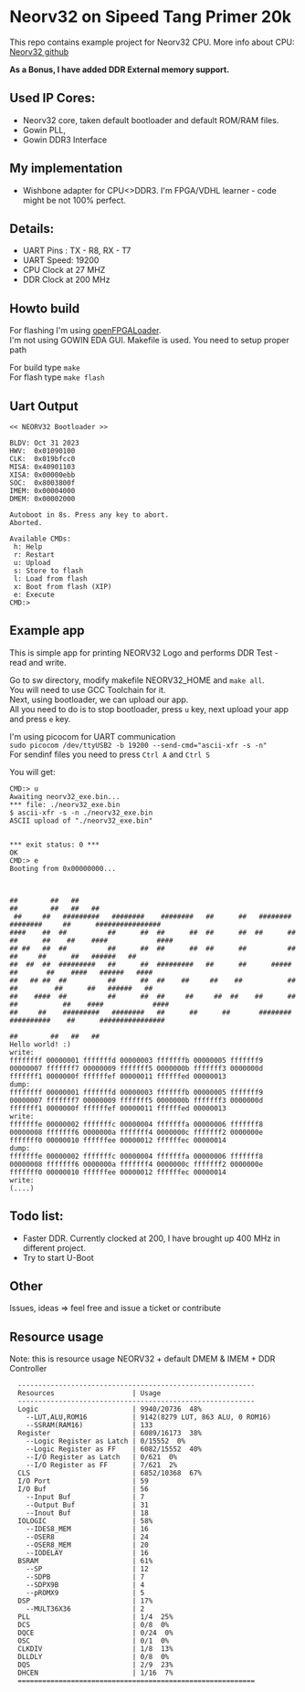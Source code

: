 # Neorv32 on Sipeed Tang Primer 20k

This repo contains example project for Neorv32 CPU.
More info about CPU:
[Neorv32 github](https://github.com/stnolting/neorv32)

**As a Bonus, I have added DDR External memory support.**

## Used IP Cores:
- Neorv32 core, taken default bootloader and default ROM/RAM files.
- Gowin PLL,
- Gowin DDR3 Interface

## My implementation
- Wishbone adapter for CPU<>DDR3. I'm FPGA/VDHL learner - code might be not 100% perfect.

## Details:
- UART Pins : TX - R8, RX - T7
- UART Speed: 19200
- CPU Clock at 27 MHZ
- DDR Clock at 200 MHz

## Howto build
For flashing I'm using [openFPGALoader](https://github.com/trabucayre/openFPGALoader).  
I'm not using GOWIN EDA GUI. Makefile is used. You need to setup proper path

For build type `make`  
For flash type `make flash`


## Uart Output
```
<< NEORV32 Bootloader >>

BLDV: Oct 31 2023
HWV:  0x01090100
CLK:  0x019bfcc0
MISA: 0x40901103
XISA: 0x00000ebb
SOC:  0x8003800f
IMEM: 0x00004000
DMEM: 0x00002000

Autoboot in 8s. Press any key to abort.
Aborted.

Available CMDs:
 h: Help
 r: Restart
 u: Upload
 s: Store to flash
 l: Load from flash
 x: Boot from flash (XIP)
 e: Execute
CMD:>
```

## Example app
This is simple app for printing NEORV32 Logo and performs DDR Test - read and write.

Go to sw directory, modify makefile NEORV32_HOME and `make all`.  
You will need to use GCC Toolchain for it.  
Next, using bootloader, we can upload our app.  
All you need to do is to stop bootloader, press `u` key, next upload your app and press `e` key.

I'm using picocom for UART communication  
`sudo picocom /dev/ttyUSB2 -b 19200 --send-cmd="ascii-xfr -s -n"`  
For sendinf files you need to press `Ctrl A` and `Ctrl S`

You will get:
```
CMD:> u
Awaiting neorv32_exe.bin... 
*** file: ./neorv32_exe.bin
$ ascii-xfr -s -n ./neorv32_exe.bin
ASCII upload of "./neorv32_exe.bin"


*** exit status: 0 ***
OK
CMD:> e
Booting from 0x00000000...


                                                                                      ##        ##   ##                                                                                         ##        ##   ##   ##    
 ##     ##   #########   ########    ########   ##      ##   ########    ########     ##      ################  
####    ##  ##          ##      ##  ##      ##  ##      ##  ##      ##  ##      ##    ##    ####            ####
## ##   ##  ##          ##      ##  ##      ##  ##      ##          ##         ##     ##      ##   ######   ##  
##  ##  ##  #########   ##      ##  #########   ##      ##      #####        ##       ##    ####   ######   ####
##   ## ##  ##          ##      ##  ##    ##     ##    ##           ##     ##         ##      ##   ######   ##  
##    ####  ##          ##      ##  ##     ##     ##  ##    ##      ##   ##           ##    ####            ####
##     ##    #########   ########   ##      ##      ##       ########   ##########    ##      ################  
                                                                                      ##        ##   ##   ##    
Hello world! :)
write:
ffffffff 00000001 fffffffd 00000003 fffffffb 00000005 fffffff9 00000007 fffffff7 00000009 fffffff5 0000000b fffffff3 0000000d fffffff1 0000000f ffffffef 00000011 ffffffed 00000013 
dump:
ffffffff 00000001 fffffffd 00000003 fffffffb 00000005 fffffff9 00000007 fffffff7 00000009 fffffff5 0000000b fffffff3 0000000d fffffff1 0000000f ffffffef 00000011 ffffffed 00000013 
write:
fffffffe 00000002 fffffffc 00000004 fffffffa 00000006 fffffff8 00000008 fffffff6 0000000a fffffff4 0000000c fffffff2 0000000e fffffff0 00000010 ffffffee 00000012 ffffffec 00000014 
dump:
fffffffe 00000002 fffffffc 00000004 fffffffa 00000006 fffffff8 00000008 fffffff6 0000000a fffffff4 0000000c fffffff2 0000000e fffffff0 00000010 ffffffee 00000012 ffffffec 00000014 
write:
(....)

```

## Todo list:
- Faster DDR. Currently clocked at 200, I have brought up 400 MHz in different project.
- Try to start U-Boot

## Other
Issues, ideas => feel free and issue a ticket or contribute


## Resource usage
Note: this is resource usage NEORV32 + default DMEM & IMEM + DDR Controller
```
  ----------------------------------------------------------
  Resources                   | Usage
  ----------------------------------------------------------
  Logic                       | 9940/20736  48%
    --LUT,ALU,ROM16           | 9142(8279 LUT, 863 ALU, 0 ROM16)
    --SSRAM(RAM16)            | 133
  Register                    | 6089/16173  38%
    --Logic Register as Latch | 0/15552  0%
    --Logic Register as FF    | 6082/15552  40%
    --I/O Register as Latch   | 0/621  0%
    --I/O Register as FF      | 7/621  2%
  CLS                         | 6852/10368  67%
  I/O Port                    | 59
  I/O Buf                     | 56
    --Input Buf               | 7
    --Output Buf              | 31
    --Inout Buf               | 18
  IOLOGIC                     | 58%
    --IDES8_MEM               | 16
    --OSER8                   | 24
    --OSER8_MEM               | 20
    --IODELAY                 | 16
  BSRAM                       | 61%
    --SP                      | 12
    --SDPB                    | 7
    --SDPX9B                  | 4
    --pROMX9                  | 5
  DSP                         | 17%
    --MULT36X36               | 2
  PLL                         | 1/4  25%
  DCS                         | 0/8  0%
  DQCE                        | 0/24  0%
  OSC                         | 0/1  0%
  CLKDIV                      | 1/8  13%
  DLLDLY                      | 0/8  0%
  DQS                         | 2/9  23%
  DHCEN                       | 1/16  7%
  ==========================================================
```
